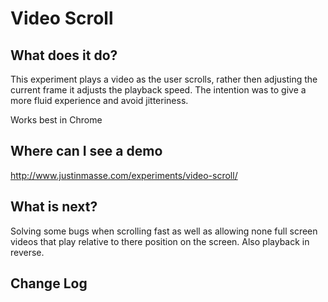 Video Scroll
==============

What does it do?
--------------

This experiment plays a video as the user scrolls, rather then adjusting the current frame it adjusts the playback speed. The intention was to give a more fluid experience and avoid jitteriness.

Works best in Chrome

Where can I see a demo
--------------

http://www.justinmasse.com/experiments/video-scroll/

What is next?
--------------

Solving some bugs when scrolling fast as well as allowing none full screen videos that play relative to there position on the screen. Also playback in reverse.

Change Log
--------------

